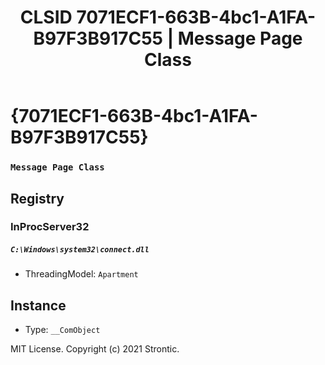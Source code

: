 ﻿---
title: "CLSID 7071ECF1-663B-4bc1-A1FA-B97F3B917C55 | Message Page Class"
excerpt: What is COM-Object CLSID 7071ECF1-663B-4bc1-A1FA-B97F3B917C55?
---

# {7071ECF1-663B-4bc1-A1FA-B97F3B917C55}

### `Message Page Class`

## Registry


### InProcServer32

##### `C:\Windows\system32\connect.dll`
* ThreadingModel: `Apartment`

## Instance

* Type: `__ComObject`

MIT License. Copyright (c) 2021 Strontic.


